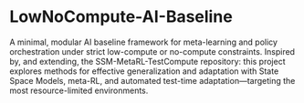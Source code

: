 # LowNoCompute-AI-Baseline
A minimal, modular AI baseline framework for meta-learning and policy orchestration under strict low-compute or no-compute constraints. Inspired by, and extending, the SSM-MetaRL-TestCompute repository: this project explores methods for effective generalization and adaptation with State Space Models, meta-RL, and automated test-time adaptation—targeting the most resource-limited environments.
